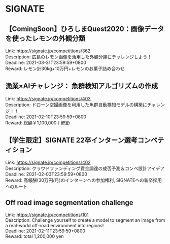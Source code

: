 # SIGNATE



## 【ComingSoon】ひろしまQuest2020：画像データを使ったレモンの外観分類

Link: https://signate.jp/competitions/362  
Description: 広島のレモン画像を活用した外観分類にチャレンジしよう！  
Deadline: 2021-03-31T23:59:59+0800  
Reward: レモン計30kg+10万円+レモンのお菓子詰め合わせ  


## 漁業×AIチャレンジ： 魚群検知アルゴリズムの作成

Link: https://signate.jp/competitions/403  
Description: ドローン空撮画像を利用した魚群自動検知モデルの構築にチャレンジ！！  
Deadline: 2021-02-10T23:59:59+0800  
Reward: 総額￥1,100,000＋鰹節  


## 【学生限定】SIGNATE 22卒インターン選考コンペティション

Link: https://signate.jp/competitions/402  
Description: クラウドファンディング資金調達の成否予測＆コンペ設計アイデア  
Deadline: 2021-02-03T23:59:59+0800  
Reward: 高報酬(30万円/月)のインターンへの参加権利, SIGNATEへの新卒採用へのルート  


## Off road image segmentation challenge

Link: https://signate.jp/competitions/101  
Description: Challenge yourself to create a model to segment an image from a real-world off-road environment into regions!  
Deadline: 2021-02-11T23:59:59+0800  
Reward: total 1,200,000 yen  

